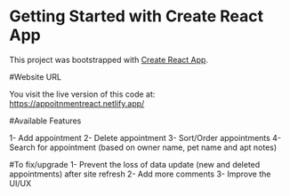 # Getting Started with Create React App

This project was bootstrapped with [Create React App](https://github.com/facebook/create-react-app).

#Website URL

You visit the live version of this code at:
    https://appoitnmentreact.netlify.app/
    
#Available Features

  1- Add appointment
  2- Delete appointment
  3- Sort/Order appointments
  4- Search for appointment (based on owner name, pet name and apt notes)
  
#To fix/upgrade
  1- Prevent the loss of data update (new and deleted appointments) after site refresh
  2- Add more comments
  3- Improve the UI/UX
